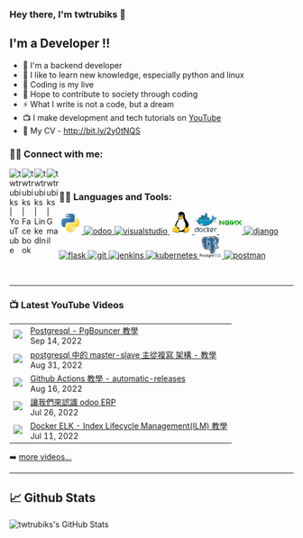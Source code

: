 ### Hey there, I'm twtrubiks 👋

## I'm a Developer !!

- 🔭 I'm a backend developer
- 🌱 I like to learn new knowledge, especially python and linux
- 👯 Coding is my live
- 🥅 Hope to contribute to society through coding
- ⚡  What I write is not a code, but a dream
- 📺 I make development and tech tutorials on [YouTube](https://www.youtube.com/user/blue524326)
- 🔭 My CV - http://bit.ly/2y0tNQS

### 🙋‍♂️ Connect with me:

[<img align="left" alt="twtrubiks | YouTube" width="22px" src="https://cdn.jsdelivr.net/npm/simple-icons@v3/icons/youtube.svg" />][youtube]
[<img align="left" alt="twtrubiks | Facebook" width="22px" src="https://cdn.jsdelivr.net/npm/simple-icons@v3/icons/facebook.svg" />][facebook]
[<img align="left" alt="twtrubiks | LinkedIn" width="22px" src="https://cdn.jsdelivr.net/npm/simple-icons@v3/icons/linkedin.svg" />][linkedin]
[<img align="left" alt="twtrubiks | Gmail" width="22px" src="https://cdn.jsdelivr.net/npm/simple-icons@v3/icons/gmail.svg" />][gmail]

<br />

### 👨‍💻 Languages and Tools:

<p align="left"> <a href="https://www.python.org" target="_blank"> <img src="https://raw.githubusercontent.com/devicons/devicon/master/icons/python/python-original.svg" alt="python" width="40" height="40"/> <a href="https://www.odoo.com/" target="_blank"> <img src="https://upload.wikimedia.org/wikipedia/commons/thumb/5/50/Odoo_logo.svg/320px-Odoo_logo.svg.png" alt="odoo" width="65" height="40"/> </a> <a href="https://code.visualstudio.com/" target="_blank"> <img src="https://upload.wikimedia.org/wikipedia/commons/thumb/9/9a/Visual_Studio_Code_1.35_icon.svg/240px-Visual_Studio_Code_1.35_icon.svg.png" alt="visualstudio" width="40" height="40"/> </a> <a href="https://www.linux.org/" target="_blank"> <img src="https://raw.githubusercontent.com/devicons/devicon/master/icons/linux/linux-original.svg" alt="linux" width="40" height="40"/> <a href="https://www.docker.com/" target="_blank"> <img src="https://raw.githubusercontent.com/devicons/devicon/master/icons/docker/docker-original-wordmark.svg" alt="docker" width="40" height="40"/> </a> </a> <a href="https://www.nginx.com" target="_blank"> <img src="https://raw.githubusercontent.com/devicons/devicon/master/icons/nginx/nginx-original.svg" alt="nginx" width="40" height="40"/> </a> </a> <a href="https://www.djangoproject.com/" target="_blank"> <img src="https://upload.wikimedia.org/wikipedia/commons/7/75/Django_logo.svg" alt="django" width="40" height="40"/> </a> <a href="https://flask.palletsprojects.com/" target="_blank"> <img src="https://www.vectorlogo.zone/logos/pocoo_flask/pocoo_flask-icon.svg" alt="flask" width="40" height="40"/> </a> <a href="https://git-scm.com/" target="_blank"> <img src="https://www.vectorlogo.zone/logos/git-scm/git-scm-icon.svg" alt="git" width="40" height="40"/> </a> <a href="https://www.jenkins.io" target="_blank"> <img src="https://www.vectorlogo.zone/logos/jenkins/jenkins-icon.svg" alt="jenkins" width="40" height="40"/> </a> <a href="https://kubernetes.io" target="_blank"> <img src="https://www.vectorlogo.zone/logos/kubernetes/kubernetes-icon.svg" alt="kubernetes" width="40" height="40"/> </a> <a href="https://www.postgresql.org" target="_blank"> <img src="https://raw.githubusercontent.com/devicons/devicon/master/icons/postgresql/postgresql-original-wordmark.svg" alt="postgresql" width="40" height="40"/> </a> <a href="https://postman.com" target="_blank"> <img src="https://www.vectorlogo.zone/logos/getpostman/getpostman-icon.svg" alt="postman" width="40" height="40"/> </a> </p>

<br />

---

### 📺 Latest YouTube Videos

<table>
    <tbody>
<!-- YOUTUBE:START --><tr><td><a href="https://www.youtube.com/watch?v=QWZM5d3pa4Q"><img width="140px" src="https://i.ytimg.com/vi/QWZM5d3pa4Q/mqdefault.jpg"></a></td>
<td><a href="https://www.youtube.com/watch?v=QWZM5d3pa4Q">Postgresql - PgBouncer 教學</a><br/>Sep 14, 2022</td></tr>
<tr><td><a href="https://www.youtube.com/watch?v=zxxzcpvCa6o"><img width="140px" src="https://i.ytimg.com/vi/zxxzcpvCa6o/mqdefault.jpg"></a></td>
<td><a href="https://www.youtube.com/watch?v=zxxzcpvCa6o">postgresql 中的 master-slave 主從複寫 架構 - 教學</a><br/>Aug 31, 2022</td></tr>
<tr><td><a href="https://www.youtube.com/watch?v=pCnGcLj_3Lg"><img width="140px" src="https://i.ytimg.com/vi/pCnGcLj_3Lg/mqdefault.jpg"></a></td>
<td><a href="https://www.youtube.com/watch?v=pCnGcLj_3Lg">Github Actions 教學 -  automatic-releases</a><br/>Aug 16, 2022</td></tr>
<tr><td><a href="https://www.youtube.com/watch?v=tAn1mMB40XU"><img width="140px" src="https://i.ytimg.com/vi/tAn1mMB40XU/mqdefault.jpg"></a></td>
<td><a href="https://www.youtube.com/watch?v=tAn1mMB40XU">讓我們來認識 odoo ERP</a><br/>Jul 26, 2022</td></tr>
<tr><td><a href="https://www.youtube.com/watch?v=cFmBuzUgAQ8"><img width="140px" src="https://i.ytimg.com/vi/cFmBuzUgAQ8/mqdefault.jpg"></a></td>
<td><a href="https://www.youtube.com/watch?v=cFmBuzUgAQ8">Docker ELK -  Index Lifecycle Management&lpar;ILM&rpar; 教學</a><br/>Jul 11, 2022</td></tr>
<!-- YOUTUBE:END -->
    </tbody>
</table>

➡️ [more videos...](https://www.youtube.com/user/blue524326)

---

## 📈 Github Stats

<p align="left">
  <img align="left" alt="twtrubiks's GitHub Stats" src="https://github-readme-stats.vercel.app/api?username=twtrubiks&show_icons=true&hide_border=true" />
</p>

[youtube]: https://www.youtube.com/user/blue524326
[linkedin]: https://www.linkedin.com/in/twtrubiks-a09330145/
[facebook]: https://www.facebook.com/TWTRubiks
[gmail]: mailto:twtrubiks@gmail.com
